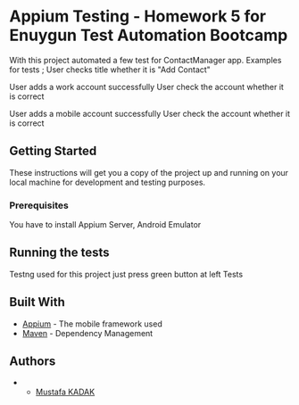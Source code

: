# Appium Testing - Homework 5 for Enuygun Test Automation Bootcamp

With this project automated a few test for ContactManager app.
Examples for tests ;
User checks title whether it is "Add Contact"

User adds a work account successfully
User check the account whether it is correct

User adds a mobile account successfully
User check the account whether it is correct

## Getting Started

These instructions will get you a copy of the project up and running on your local machine for development and testing
purposes.

### Prerequisites

You have to install Appium Server, Android Emulator

## Running the tests

Testng used for this project just press green button at left Tests

## Built With

* [Appium](https://appium.io/) - The mobile framework used
* [Maven](https://maven.apache.org/) - Dependency Management

## Authors

*
    - [Mustafa KADAK](https://github.com/kadak25)
 
